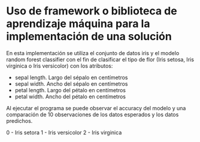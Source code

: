 # Uso de framework o biblioteca de aprendizaje máquina para la implementación de una solución

En esta implementación se utiliza el conjunto de datos iris y el modelo random forest classifier con el fin de clasificar el tipo de flor (Iris setosa, Iris virginica o Iris versicolor) con los atributos:
- sepal length. Largo del sépalo en centímetros
- sepal width. Ancho del sépalo en centímetros
- petal length. Largo del pétalo en centímetros
- petal width. Ancho del pétalo en centímetros

Al ejecutar el programa se puede observar el accuracy del modelo y una comparación de 10 observaciones de los datos esperados y los datos predichos.

0 - Iris setora
1 - Iris versicolor
2 - Iris virginica

